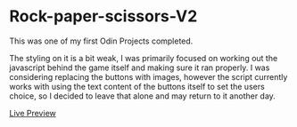 # Rock-paper-scissors-V2
This was one of my first Odin Projects completed.

The styling on it is a bit weak, I was primarily focused on working out the javascript behind the game itself and making sure it ran properly.
I was considering replacing the buttons with images, however the script currently works with using the text content of the buttons itself to set the users choice, so I decided to leave that alone and may return to it another day. 

[Live Preview](https://pmcmahan1.github.io/Rock-paper-scissors-V2/)
